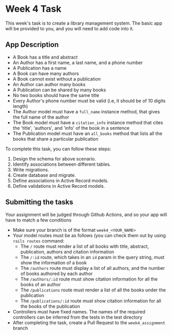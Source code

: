 # Week 4 Task
This week's task is to create a library management system. The basic app will be provided to you, and you will need to add code into it.
## App Description
- A Book has a title and abstract
- An Author  has a first name,  a last name, and a phone number
- A Publication has a name
- A Book can have many authors
- A Book cannot exist without a publication
- An Author can author many books
- A Publication can be shared by many books
- No two books should have the same title
- Every Author's phone number must be valid (i.e, it should be of 10 digits length)
- The Author model must have a ```full_name``` instance method, that gives the full name of the author
- The Book model must have a ```citation_info``` instance method that cites the 'title', 'authors', and 'info' of the book in a sentence
- The Publication model must have an ```all_books``` method that lists all the books that share a particular publication

To complete this task, you can follow these steps:
1. Design the schema for above scenario.
2. Identify associations between different tables.
3. Write migrations.
4. Create database and migrate.
5. Define associations in Active Record models.
6. Define validations in Active Record models.

## Submitting the tasks
Your assignment will be judged through Github Actions, and so your app will have to match a few conditions
- Make sure your branch is of the format ```week4_<YOUR_NAME>```
- Your model routes must be as follows (you can check them out by using ```rails routes``` command:
  - The ```/``` route must render a list of all books with title, abstract, publication, authors and citation information
  - The ```/:id``` route, which takes in an ```id``` param in the query string, must show the information of a book
  - The ```/authors``` route must display a list of all authors, and the number of books authored by each author
  - The ```/authors/:id``` route must show citation information for all the books of an author
  - The ```/publications``` route must render a list of all the books under the publication
  - The ```/publications/:id``` route must show citation information for all the books of the publication
- Controllers must have fixed names. The names of the required controllers can be inferred from the tests in the test directory
- After completing the task, create a Pull Request to the ```week4_assignment``` branch
